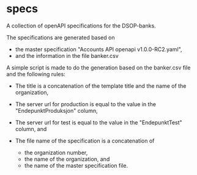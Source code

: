 # specs

A collection of openAPI specifications for the DSOP-banks.

The specifications are generated based on

- the master specification "Accounts API openapi v1.0.0-RC2.yaml",
- and the information in the file banker.csv

A simple script is made to do the generation based on the banker.csv file and the following rules:

- The title is a concatenation of the template title and the name of the organization,
- The server url for production is equal to the value in the "EndepunktProduksjon" column,
- The server url for test is equal to the value in the "EndepunktTest" column, and
- The file name of the specification is a concatenation of

  - the organization number,
  - the name of the organization, and
  - the name of the master specification file.
